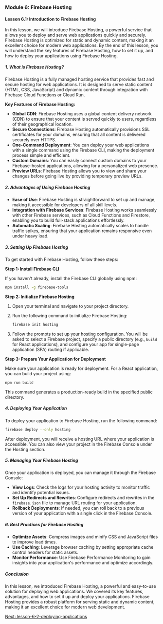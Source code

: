 ### Module 6: Firebase Hosting

#### Lesson 6.1: Introduction to Firebase Hosting

In this lesson, we will introduce Firebase Hosting, a powerful service that allows you to deploy and serve web applications quickly and securely. Firebase Hosting is optimized for static and dynamic content, making it an excellent choice for modern web applications. By the end of this lesson, you will understand the key features of Firebase Hosting, how to set it up, and how to deploy your applications using Firebase Hosting.

##### 1. What is Firebase Hosting?

Firebase Hosting is a fully managed hosting service that provides fast and secure hosting for web applications. It is designed to serve static content (HTML, CSS, JavaScript) and dynamic content through integration with Firebase Cloud Functions or Cloud Run.

**Key Features of Firebase Hosting:**

- **Global CDN**: Firebase Hosting uses a global content delivery network (CDN) to ensure that your content is served quickly to users, regardless of their geographical location.
- **Secure Connections**: Firebase Hosting automatically provisions SSL certificates for your domains, ensuring that all content is delivered securely over HTTPS.
- **One-Command Deployment**: You can deploy your web applications with a single command using the Firebase CLI, making the deployment process simple and efficient.
- **Custom Domains**: You can easily connect custom domains to your Firebase-hosted applications, allowing for a personalized web presence.
- **Preview URLs**: Firebase Hosting allows you to view and share your changes before going live by providing temporary preview URLs.

##### 2. Advantages of Using Firebase Hosting

- **Ease of Use**: Firebase Hosting is straightforward to set up and manage, making it accessible for developers of all skill levels.
- **Integration with Firebase Services**: Firebase Hosting works seamlessly with other Firebase services, such as Cloud Functions and Firestore, enabling you to build full-stack applications effortlessly.
- **Automatic Scaling**: Firebase Hosting automatically scales to handle traffic spikes, ensuring that your application remains responsive even under heavy load.

##### 3. Setting Up Firebase Hosting

To get started with Firebase Hosting, follow these steps:

**Step 1: Install Firebase CLI**

If you haven't already, install the Firebase CLI globally using npm:

```bash
npm install -g firebase-tools
```

**Step 2: Initialize Firebase Hosting**

1. Open your terminal and navigate to your project directory.
2. Run the following command to initialize Firebase Hosting:

   ```bash
   firebase init hosting
   ```

3. Follow the prompts to set up your hosting configuration. You will be asked to select a Firebase project, specify a public directory (e.g., `build` for React applications), and configure your app for single-page application (SPA) routing if applicable.

**Step 3: Prepare Your Application for Deployment**

Make sure your application is ready for deployment. For a React application, you can build your project using:

```bash
npm run build
```

This command generates a production-ready build in the specified public directory.

##### 4. Deploying Your Application

To deploy your application to Firebase Hosting, run the following command:

```bash
firebase deploy --only hosting
```

After deployment, you will receive a hosting URL where your application is accessible. You can also view your project in the Firebase Console under the Hosting section.

##### 5. Managing Your Firebase Hosting

Once your application is deployed, you can manage it through the Firebase Console:

- **View Logs**: Check the logs for your hosting activity to monitor traffic and identify potential issues.
- **Set Up Redirects and Rewrites**: Configure redirects and rewrites in the `firebase.json` file to manage URL routing for your application.
- **Rollback Deployments**: If needed, you can roll back to a previous version of your application with a single click in the Firebase Console.

##### 6. Best Practices for Firebase Hosting

- **Optimize Assets**: Compress images and minify CSS and JavaScript files to improve load times.
- **Use Caching**: Leverage browser caching by setting appropriate cache control headers for static assets.
- **Monitor Performance**: Use Firebase Performance Monitoring to gain insights into your application's performance and optimize accordingly.

##### Conclusion

In this lesson, we introduced Firebase Hosting, a powerful and easy-to-use solution for deploying web applications. We covered its key features, advantages, and how to set it up and deploy your applications. Firebase Hosting provides a robust platform for serving static and dynamic content, making it an excellent choice for modern web development.

[Next: lesson-6-2-deploying-applications](./lesson-6-2-deploying-applications.md)
